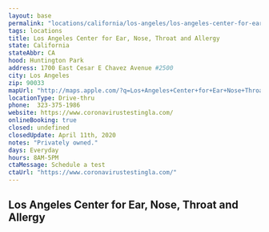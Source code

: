 ```yaml
---
layout: base
permalink: "locations/california/los-angeles/los-angeles-center-for-ear-nose-throat-and-allergy/"
tags: locations
title: Los Angeles Center for Ear, Nose, Throat and Allergy
state: California
stateAbbr: CA
hood: Huntington Park
address: 1700 East Cesar E Chavez Avenue #2500
city: Los Angeles
zip: 90033
mapUrl: "http://maps.apple.com/?q=Los+Angeles+Center+for+Ear+Nose+Throat+and+Allergy&address=1700+East+Cesar+E+Chavez+Avenue+2500,Los+Angeles,California,90033"
locationType: Drive-thru
phone:  323-375-1986
website: https://www.coronavirustestingla.com/
onlineBooking: true
closed: undefined
closedUpdate: April 11th, 2020
notes: "Privately owned."
days: Everyday
hours: 8AM-5PM
ctaMessage: Schedule a test
ctaUrl: "https://www.coronavirustestingla.com/"
---
```

## Los Angeles Center for Ear, Nose, Throat and Allergy